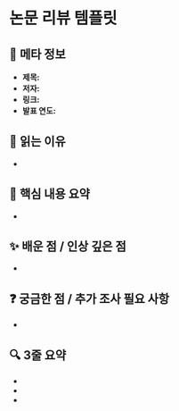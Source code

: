 # 논문 리뷰 템플릿

## 📝 메타 정보
- **제목:** 
- **저자:** 
- **링크:** 
- **발표 연도:** 

## 🎯 읽는 이유
- 

## 🧠 핵심 내용 요약
- 

## ✨ 배운 점 / 인상 깊은 점
- 

## ❓ 궁금한 점 / 추가 조사 필요 사항
- 

## 🔍 3줄 요약
- 
- 
- 

